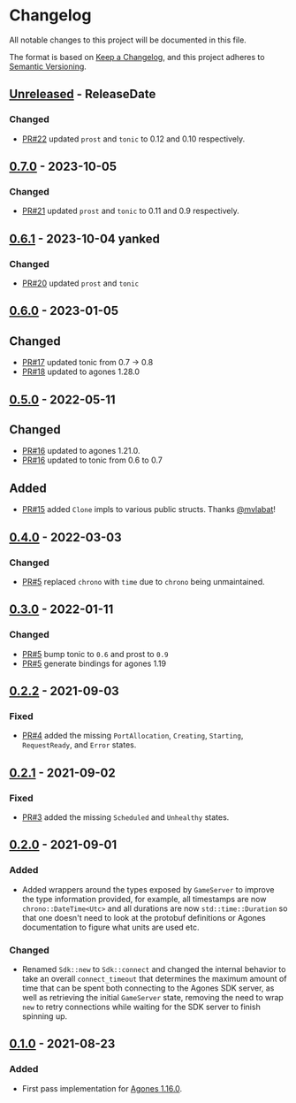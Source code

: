 <!-- markdownlint-disable blanks-around-headings blanks-around-lists no-duplicate-heading -->

# Changelog
All notable changes to this project will be documented in this file.

The format is based on [Keep a Changelog](https://keepachangelog.com/en/1.0.0/),
and this project adheres to [Semantic Versioning](https://semver.org/spec/v2.0.0.html).

<!-- next-header -->
## [Unreleased] - ReleaseDate
### Changed
- [PR#22](https://github.com/EmbarkStudios/rymder/pull/22) updated `prost` and `tonic` to 0.12 and 0.10 respectively.

## [0.7.0] - 2023-10-05
### Changed
- [PR#21](https://github.com/EmbarkStudios/rymder/pull/21) updated `prost` and `tonic` to 0.11 and 0.9 respectively.

## [0.6.1] - 2023-10-04 **yanked**
### Changed
- [PR#20](https://github.com/EmbarkStudios/rymder/pull/20) updated `prost` and `tonic`

## [0.6.0] - 2023-01-05
## Changed
- [PR#17](https://github.com/EmbarkStudios/rymder/pull/17) updated tonic from 0.7 -> 0.8
- [PR#18](https://github.com/EmbarkStudios/rymder/pull/18) updated to agones 1.28.0

## [0.5.0] - 2022-05-11
## Changed
- [PR#16](https://github.com/EmbarkStudios/rymder/pull/16) updated to agones 1.21.0.
- [PR#16](https://github.com/EmbarkStudios/rymder/pull/16) updated to tonic from 0.6 to 0.7

## Added
- [PR#15](https://github.com/EmbarkStudios/rymder/pull/15) added `Clone` impls to various public structs. Thanks [@mvlabat](https://github.com/mvlabat)!

## [0.4.0] - 2022-03-03
### Changed
- [PR#5](https://github.com/EmbarkStudios/rymder/pull/14) replaced `chrono` with `time` due to `chrono` being unmaintained.

## [0.3.0] - 2022-01-11

### Changed
- [PR#5](https://github.com/EmbarkStudios/rymder/pull/5) bump tonic to `0.6` and prost to `0.9`
- [PR#5](https://github.com/EmbarkStudios/rymder/pull/5) generate bindings for agones 1.19

## [0.2.2] - 2021-09-03

### Fixed
- [PR#4](https://github.com/EmbarkStudios/rymder/pull/4) added the missing `PortAllocation`, `Creating`, `Starting`, `RequestReady`, and `Error` states.

## [0.2.1] - 2021-09-02
### Fixed
- [PR#3](https://github.com/EmbarkStudios/rymder/pull/3) added the missing `Scheduled` and `Unhealthy` states.

## [0.2.0] - 2021-09-01
### Added
- Added wrappers around the types exposed by `GameServer` to improve the type information provided, for example, all timestamps are now `chrono::DateTime<Utc>` and all durations are now `std::time::Duration` so that one doesn't need to look at the protobuf definitions or Agones documentation to figure what units are used etc.

### Changed
- Renamed `Sdk::new` to `Sdk::connect` and changed the internal behavior to take an overall `connect_timeout` that determines the maximum amount of time that can be spent both connecting to the Agones SDK server, as well as retrieving the initial `GameServer` state, removing the need to wrap `new` to retry connections while waiting for the SDK server to finish spinning up.

## [0.1.0] - 2021-08-23
### Added
- First pass implementation for [Agones 1.16.0](https://agones.dev/site/blog/2021/07/20/1.16.0-kubernetes-1.19-golang-1.15/).

<!-- next-url -->
[Unreleased]: https://github.com/EmbarkStudios/rymder/compare/0.7.0...HEAD
[0.7.0]: https://github.com/EmbarkStudios/rymder/compare/0.6.1...0.7.0
[0.6.1]: https://github.com/EmbarkStudios/rymder/compare/0.6.0...0.6.1
[0.6.0]: https://github.com/EmbarkStudios/rymder/compare/0.5.0...0.6.0
[0.5.0]: https://github.com/EmbarkStudios/rymder/compare/0.4.0...0.5.0
[0.4.0]: https://github.com/EmbarkStudios/rymder/compare/0.3.0...0.4.0
[0.3.0]: https://github.com/EmbarkStudios/rymder/compare/0.2.2...0.3.0
[0.2.2]: https://github.com/EmbarkStudios/rymder/compare/0.2.1...0.2.2
[0.2.1]: https://github.com/EmbarkStudios/rymder/compare/0.2.0...0.2.1
[0.2.0]: https://github.com/EmbarkStudios/rymder/compare/0.1.0...0.2.0
[0.1.0]: https://github.com/EmbarkStudios/rymder/releases/tag/0.1.0
